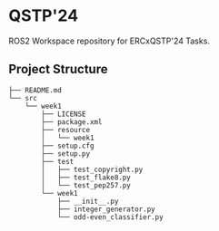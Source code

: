 # QSTP'24

ROS2 Workspace repository for ERCxQSTP'24 Tasks.

## Project Structure

```text
├── README.md
└── src
    └── week1
        ├── LICENSE
        ├── package.xml
        ├── resource
        │   └── week1
        ├── setup.cfg
        ├── setup.py
        ├── test
        │   ├── test_copyright.py
        │   ├── test_flake8.py
        │   └── test_pep257.py
        └── week1
            ├── __init__.py
            ├── integer_generator.py
            └── odd-even_classifier.py
```
